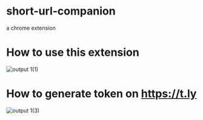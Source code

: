 # short-url-companion
a chrome extension 

# How to use this extension

![output 1(1)](https://user-images.githubusercontent.com/83909096/186137781-d113f06e-fbee-438e-a394-ec9ee533c4d2.gif)


# How to generate token on https://t.ly

![output 1(3)](https://user-images.githubusercontent.com/83909096/186132094-485e3473-cd29-4d3e-bea5-67a8fc041c47.gif)
